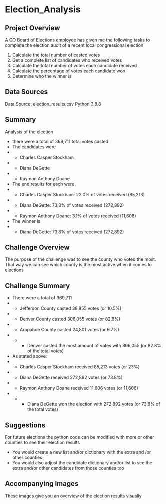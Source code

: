 # Election_Analysis
## Project Overview
A CO Board of Elections employee has given me the following tasks to complete the election audit of a recent local congressional election

1. Calculate the total number of casted votes
2. Get a complete list of candidates who received votes
3. Calculate the total number of votes each candidate received
4. Calculate the percentage of votes each candidate won
5. Determine who the winner is

## Data Sources
Data Source: election_results.csv
Python 3.8.8

## Summary
Analysis of the election
* there were a total of 369,711 total votes casted
* The candidates were
* * Charles Casper Stockham
* * Diana DeGette
* * Raymon Anthony Doane
* The end results for each were
* * Charles Casper Stockham: 23.0% of votes received (85,213)
* * Diana DeGette: 73.8% of votes received (272,892)
* * Raymon Anthony Doane: 3.1% of votes received (11,606)
* The winner is
* * Diana DeGette: 73.8% of votes received (272,892)

## Challenge Overview
The purpose of the challenge was to see the county who voted the most. That way we can see which county is the most active when it comes to elections

## Challenge Summary
* There were a total of 369,711
* * Jefferson County casted 38,855 votes (or 10.5%)
* * Denver County casted 306,055 votes (or 82.8%)
* * Arapahoe County casted 24,801 votes (or 6.7%)
* * * Denver casted the most amount of votes with 306,055 (or 82.8% of the total votes)
* As stated above:
* * Charles Casper Stockham received 85,213 votes (or 23%)
* * Diana DeGette received 272,892 votes (or 73.8%)
* * Raymon Anthony Doane received 11,606 votes (or 11,606)
* * * Diana DeGette won the election with 272,892 votes (or 73.8% of the total votes)

## Suggestions
For future elections the python code can be modified with more or other counties to see their election results
* You would create a new list and/or dictionary with the extra and /or other counties
* You would also adjust the candidate dictionary and/or list to see the extra and/or other candidates from those counties too

## Accompanying Images
These images give you an overview of the election results visually
